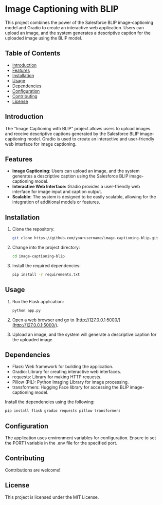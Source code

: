 # Image Captioning with BLIP

This project combines the power of the Salesforce BLIP image-captioning model and Gradio to create an interactive web application. Users can upload an image, and the system generates a descriptive caption for the uploaded image using the BLIP model.

## Table of Contents
- [Introduction](#introduction)
- [Features](#features)
- [Installation](#installation)
- [Usage](#usage)
- [Dependencies](#dependencies)
- [Configuration](#configuration)
- [Contributing](#contributing)
- [License](#license)

## Introduction

The "Image Captioning with BLIP" project allows users to upload images and receive descriptive captions generated by the Salesforce BLIP image-captioning model. Gradio is used to create an interactive and user-friendly web interface for image captioning.

## Features

- **Image Captioning:** Users can upload an image, and the system generates a descriptive caption using the Salesforce BLIP image-captioning model.
- **Interactive Web Interface:** Gradio provides a user-friendly web interface for image input and caption output.
- **Scalable:** The system is designed to be easily scalable, allowing for the integration of additional models or features.

## Installation

1. Clone the repository:

    ```bash
    git clone https://github.com/yourusername/image-captioning-blip.git
    ```

2. Change into the project directory:

    ```bash
    cd image-captioning-blip
    ```

3. Install the required dependencies:

    ```bash
    pip install -r requirements.txt
    ```

## Usage

1. Run the Flask application:

    ```bash
    python app.py
    ```

2. Open a web browser and go to [http://127.0.0.1:5000/](http://127.0.0.1:5000/).

3. Upload an image, and the system will generate a descriptive caption for the uploaded image.

## Dependencies

- Flask: Web framework for building the application.
- Gradio: Library for creating interactive web interfaces.
- requests: Library for making HTTP requests.
- Pillow (PIL): Python Imaging Library for image processing.
- transformers: Hugging Face library for accessing the BLIP image-captioning model.

Install the dependencies using the following:

```bash
pip install flask gradio requests pillow transformers
```

## Configuration 
The application uses environment variables for configuration. Ensure to set the PORT1 variable in the .env file for the specified port.

## Contributing 
Contributions are welcome! 

## License
This project is licensed under the MIT License.
